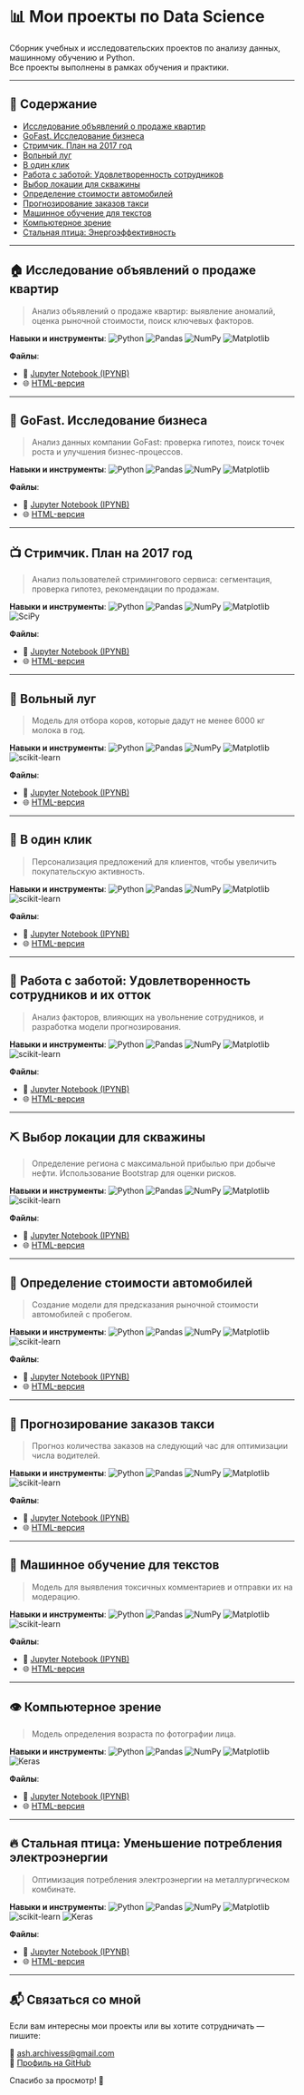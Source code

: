# 📊 Мои проекты по Data Science

Сборник учебных и исследовательских проектов по анализу данных, машинному обучению и Python.  
Все проекты выполнены в рамках обучения и практики.

---

## 📁 Содержание

- [Исследование объявлений о продаже квартир](#-исследование-объявлений-о-продаже-квартир)
- [GoFast. Исследование бизнеса](#-gofast-исследование-бизнеса)
- [Стримчик. План на 2017 год](#-стримчик-план-на-2017-год)
- [Вольный луг](#-вольный-луг)
- [В один клик](#-в-один-клик)
- [Работа с заботой: Удовлетворенность сотрудников](#-работа-с-заботой-удовлетворенность-сотрудников-и-их-отток)
- [Выбор локации для скважины](#-выбор-локации-для-скважины)
- [Определение стоимости автомобилей](#-определение-стоимости-автомобилей)
- [Прогнозирование заказов такси](#-прогнозирование-заказов-такси)
- [Машинное обучение для текстов](#-машинное-обучение-для-текстов)
- [Компьютерное зрение](#-компьютерное-зрение)
- [Стальная птица: Энергоэффективность](#-стальная-птица-уменьшение-потребления-электроэнергии)

---

## 🏠 Исследование объявлений о продаже квартир

> Анализ объявлений о продаже квартир: выявление аномалий, оценка рыночной стоимости, поиск ключевых факторов.

**Навыки и инструменты**:
<img alt="Python" src="https://img.shields.io/badge/python-%2314354C.svg?style=for-the-badge&logo=python&logoColor=white"/>
<img alt="Pandas" src="https://img.shields.io/badge/pandas-%23150458.svg?style=for-the-badge&logo=pandas&logoColor=white"/>
<img alt="NumPy" src="https://img.shields.io/badge/numpy-%23013243.svg?style=for-the-badge&logo=numpy&logoColor=white"/>
<img alt="Matplotlib" src="https://img.shields.io/badge/Matplotlib-%23ffffff.svg?style=for-the-badge&logo=Matplotlib&logoColor=black"/>

**Файлы**:
- 📄 [Jupyter Notebook (IPYNB)](https://github.com/ASh-Archives/data_science/blob/main/ipynb_view/3_research_on_apartments.ipynb)
- 🌐 [HTML-версия](https://html-preview.github.io/?url=https://github.com/ASh-Archives/data_science/blob/main/html_view/3_research_on_apartments.html)

---

## 🚀 GoFast. Исследование бизнеса

> Анализ данных компании GoFast: проверка гипотез, поиск точек роста и улучшения бизнес-процессов.

**Навыки и инструменты**:
<img alt="Python" src="https://img.shields.io/badge/python-%2314354C.svg?style=for-the-badge&logo=python&logoColor=white"/>
<img alt="Pandas" src="https://img.shields.io/badge/pandas-%23150458.svg?style=for-the-badge&logo=pandas&logoColor=white"/>
<img alt="NumPy" src="https://img.shields.io/badge/numpy-%23013243.svg?style=for-the-badge&logo=numpy&logoColor=white"/>
<img alt="Matplotlib" src="https://img.shields.io/badge/Matplotlib-%23ffffff.svg?style=for-the-badge&logo=Matplotlib&logoColor=black"/>

**Файлы**:
- 📄 [Jupyter Notebook (IPYNB)](https://github.com/ASh-Archives/data_science/blob/main/ipynb_view/2_gofast.ipynb)
- 🌐 [HTML-версия](https://html-preview.github.io/?url=https://github.com/ASh-Archives/data_science/blob/main/html_view/2_gofast.html)

---

## 📺 Стримчик. План на 2017 год

> Анализ пользователей стримингового сервиса: сегментация, проверка гипотез, рекомендации по продажам.

**Навыки и инструменты**:
<img alt="Python" src="https://img.shields.io/badge/python-%2314354C.svg?style=for-the-badge&logo=python&logoColor=white"/>
<img alt="Pandas" src="https://img.shields.io/badge/pandas-%23150458.svg?style=for-the-badge&logo=pandas&logoColor=white"/>
<img alt="NumPy" src="https://img.shields.io/badge/numpy-%23013243.svg?style=for-the-badge&logo=numpy&logoColor=white"/>
<img alt="Matplotlib" src="https://img.shields.io/badge/Matplotlib-%23ffffff.svg?style=for-the-badge&logo=Matplotlib&logoColor=black"/>
<img alt="SciPy" src="https://img.shields.io/badge/SciPy-%230C55A5.svg?style=for-the-badge&logo=scipy&logoColor=white"/>

**Файлы**:
- 📄 [Jupyter Notebook (IPYNB)](https://github.com/ASh-Archives/data_science/blob/main/ipynb_view/1_streamchik.ipynb)
- 🌐 [HTML-версия](https://html-preview.github.io/?url=https://github.com/ASh-Archives/data_science/blob/main/html_view/1_streamchik.html)

---

## 🐄 Вольный луг

> Модель для отбора коров, которые дадут не менее 6000 кг молока в год.

**Навыки и инструменты**:
<img alt="Python" src="https://img.shields.io/badge/python-%2314354C.svg?style=for-the-badge&logo=python&logoColor=white"/>
<img alt="Pandas" src="https://img.shields.io/badge/pandas-%23150458.svg?style=for-the-badge&logo=pandas&logoColor=white"/>
<img alt="NumPy" src="https://img.shields.io/badge/numpy-%23013243.svg?style=for-the-badge&logo=numpy&logoColor=white"/>
<img alt="Matplotlib" src="https://img.shields.io/badge/Matplotlib-%23ffffff.svg?style=for-the-badge&logo=Matplotlib&logoColor=black"/>
<img alt="scikit-learn" src="https://img.shields.io/badge/scikit--learn-%23F7931E.svg?style=for-the-badge&logo=scikit-learn&logoColor=white"/>

**Файлы**:
- 📄 [Jupyter Notebook (IPYNB)](https://github.com/ASh-Archives/data_science/blob/main/ipynb_view/4_free_field.ipynb)
- 🌐 [HTML-версия](https://html-preview.github.io/?url=https://github.com/ASh-Archives/data_science/blob/main/html_view/4_free_field.html)

---

## 🛒 В один клик

> Персонализация предложений для клиентов, чтобы увеличить покупательскую активность.

**Навыки и инструменты**:
<img alt="Python" src="https://img.shields.io/badge/python-%2314354C.svg?style=for-the-badge&logo=python&logoColor=white"/>
<img alt="Pandas" src="https://img.shields.io/badge/pandas-%23150458.svg?style=for-the-badge&logo=pandas&logoColor=white"/>
<img alt="NumPy" src="https://img.shields.io/badge/numpy-%23013243.svg?style=for-the-badge&logo=numpy&logoColor=white"/>
<img alt="Matplotlib" src="https://img.shields.io/badge/Matplotlib-%23ffffff.svg?style=for-the-badge&logo=Matplotlib&logoColor=black"/>
<img alt="scikit-learn" src="https://img.shields.io/badge/scikit--learn-%23F7931E.svg?style=for-the-badge&logo=scikit-learn&logoColor=white"/>

**Файлы**:
- 📄 [Jupyter Notebook (IPYNB)](https://github.com/ASh-Archives/data_science/blob/main/ipynb_view/5_one_click.ipynb)
- 🌐 [HTML-версия](https://html-preview.github.io/?url=https://github.com/ASh-Archives/data_science/blob/main/html_view/5_one_click.html)

---

## 💼 Работа с заботой: Удовлетворенность сотрудников и их отток

> Анализ факторов, влияющих на увольнение сотрудников, и разработка модели прогнозирования.

**Навыки и инструменты**:
<img alt="Python" src="https://img.shields.io/badge/python-%2314354C.svg?style=for-the-badge&logo=python&logoColor=white"/>
<img alt="Pandas" src="https://img.shields.io/badge/pandas-%23150458.svg?style=for-the-badge&logo=pandas&logoColor=white"/>
<img alt="NumPy" src="https://img.shields.io/badge/numpy-%23013243.svg?style=for-the-badge&logo=numpy&logoColor=white"/>
<img alt="Matplotlib" src="https://img.shields.io/badge/Matplotlib-%23ffffff.svg?style=for-the-badge&logo=Matplotlib&logoColor=black"/>
<img alt="scikit-learn" src="https://img.shields.io/badge/scikit--learn-%23F7931E.svg?style=for-the-badge&logo=scikit-learn&logoColor=white"/>

**Файлы**:
- 📄 [Jupyter Notebook (IPYNB)](https://github.com/ASh-Archives/data_science/blob/main/ipynb_view/6_hr.ipynb)
- 🌐 [HTML-версия](https://html-preview.github.io/?url=https://github.com/ASh-Archives/data_science/blob/main/html_view/6_hr.html)

---

## ⛏️ Выбор локации для скважины

> Определение региона с максимальной прибылью при добыче нефти. Использование Bootstrap для оценки рисков.

**Навыки и инструменты**:
<img alt="Python" src="https://img.shields.io/badge/python-%2314354C.svg?style=for-the-badge&logo=python&logoColor=white"/>
<img alt="Pandas" src="https://img.shields.io/badge/pandas-%23150458.svg?style=for-the-badge&logo=pandas&logoColor=white"/>
<img alt="NumPy" src="https://img.shields.io/badge/numpy-%23013243.svg?style=for-the-badge&logo=numpy&logoColor=white"/>
<img alt="Matplotlib" src="https://img.shields.io/badge/Matplotlib-%23ffffff.svg?style=for-the-badge&logo=Matplotlib&logoColor=black"/>
<img alt="scikit-learn" src="https://img.shields.io/badge/scikit--learn-%23F7931E.svg?style=for-the-badge&logo=scikit-learn&logoColor=white"/>

**Файлы**:
- 📄 [Jupyter Notebook (IPYNB)](https://github.com/ASh-Archives/data_science/blob/main/ipynb_view/7_well.ipynb)
- 🌐 [HTML-версия](https://html-preview.github.io/?url=https://github.com/ASh-Archives/data_science/blob/main/html_view/7_well.html)

---

## 🚗 Определение стоимости автомобилей

> Создание модели для предсказания рыночной стоимости автомобилей с пробегом.

**Навыки и инструменты**:
<img alt="Python" src="https://img.shields.io/badge/python-%2314354C.svg?style=for-the-badge&logo=python&logoColor=white"/>
<img alt="Pandas" src="https://img.shields.io/badge/pandas-%23150458.svg?style=for-the-badge&logo=pandas&logoColor=white"/>
<img alt="NumPy" src="https://img.shields.io/badge/numpy-%23013243.svg?style=for-the-badge&logo=numpy&logoColor=white"/>
<img alt="Matplotlib" src="https://img.shields.io/badge/Matplotlib-%23ffffff.svg?style=for-the-badge&logo=Matplotlib&logoColor=black"/>
<img alt="scikit-learn" src="https://img.shields.io/badge/scikit--learn-%23F7931E.svg?style=for-the-badge&logo=scikit-learn&logoColor=white"/>

**Файлы**:
- 📄 [Jupyter Notebook (IPYNB)](https://github.com/ASh-Archives/data_science/blob/main/ipynb_view/8_auto.ipynb)
- 🌐 [HTML-версия](https://html-preview.github.io/?url=https://github.com/ASh-Archives/data_science/blob/main/html_view/8_auto.html)

---

## 🚖 Прогнозирование заказов такси

> Прогноз количества заказов на следующий час для оптимизации числа водителей.

**Навыки и инструменты**:
<img alt="Python" src="https://img.shields.io/badge/python-%2314354C.svg?style=for-the-badge&logo=python&logoColor=white"/>
<img alt="Pandas" src="https://img.shields.io/badge/pandas-%23150458.svg?style=for-the-badge&logo=pandas&logoColor=white"/>
<img alt="NumPy" src="https://img.shields.io/badge/numpy-%23013243.svg?style=for-the-badge&logo=numpy&logoColor=white"/>
<img alt="Matplotlib" src="https://img.shields.io/badge/Matplotlib-%23ffffff.svg?style=for-the-badge&logo=Matplotlib&logoColor=black"/>
<img alt="scikit-learn" src="https://img.shields.io/badge/scikit--learn-%23F7931E.svg?style=for-the-badge&logo=scikit-learn&logoColor=white"/>

**Файлы**:
- 📄 [Jupyter Notebook (IPYNB)](https://github.com/ASh-Archives/data_science/blob/main/ipynb_view/9_taxi.ipynb)
- 🌐 [HTML-версия](https://html-preview.github.io/?url=https://github.com/ASh-Archives/data_science/blob/main/html_view/9_taxi.html)

---

## 🧠 Машинное обучение для текстов

> Модель для выявления токсичных комментариев и отправки их на модерацию.

**Навыки и инструменты**:
<img alt="Python" src="https://img.shields.io/badge/python-%2314354C.svg?style=for-the-badge&logo=python&logoColor=white"/>
<img alt="Pandas" src="https://img.shields.io/badge/pandas-%23150458.svg?style=for-the-badge&logo=pandas&logoColor=white"/>
<img alt="NumPy" src="https://img.shields.io/badge/numpy-%23013243.svg?style=for-the-badge&logo=numpy&logoColor=white"/>
<img alt="Matplotlib" src="https://img.shields.io/badge/Matplotlib-%23ffffff.svg?style=for-the-badge&logo=Matplotlib&logoColor=black"/>
<img alt="scikit-learn" src="https://img.shields.io/badge/scikit--learn-%23F7931E.svg?style=for-the-badge&logo=scikit-learn&logoColor=white"/>

**Файлы**:
- 📄 [Jupyter Notebook (IPYNB)](https://github.com/ASh-Archives/data_science/blob/main/ipynb_view/10_text.ipynb)
- 🌐 [HTML-версия](https://html-preview.github.io/?url=https://github.com/ASh-Archives/data_science/blob/main/html_view/10_text.html)

---

## 👁️ Компьютерное зрение

> Модель определения возраста по фотографии лица.

**Навыки и инструменты**:
<img alt="Python" src="https://img.shields.io/badge/python-%2314354C.svg?style=for-the-badge&logo=python&logoColor=white"/>
<img alt="Pandas" src="https://img.shields.io/badge/pandas-%23150458.svg?style=for-the-badge&logo=pandas&logoColor=white"/>
<img alt="NumPy" src="https://img.shields.io/badge/numpy-%23013243.svg?style=for-the-badge&logo=numpy&logoColor=white"/>
<img alt="Matplotlib" src="https://img.shields.io/badge/Matplotlib-%23ffffff.svg?style=for-the-badge&logo=Matplotlib&logoColor=black"/>
<img alt="Keras" src="https://img.shields.io/badge/Keras-%23D00000.svg?style=for-the-badge&logo=Keras&logoColor=white"/>

**Файлы**:
- 📄 [Jupyter Notebook (IPYNB)](https://github.com/ASh-Archives/data_science/blob/main/ipynb_view/11_cv.ipynb)
- 🌐 [HTML-версия](https://html-preview.github.io/?url=https://github.com/ASh-Archives/data_science/blob/main/html_view/11_cv.html)

---

## 🔥 Стальная птица: Уменьшение потребления электроэнергии

> Оптимизация потребления электроэнергии на металлургическом комбинате.

**Навыки и инструменты**:
<img alt="Python" src="https://img.shields.io/badge/python-%2314354C.svg?style=for-the-badge&logo=python&logoColor=white"/>
<img alt="Pandas" src="https://img.shields.io/badge/pandas-%23150458.svg?style=for-the-badge&logo=pandas&logoColor=white"/>
<img alt="NumPy" src="https://img.shields.io/badge/numpy-%23013243.svg?style=for-the-badge&logo=numpy&logoColor=white"/>
<img alt="Matplotlib" src="https://img.shields.io/badge/Matplotlib-%23ffffff.svg?style=for-the-badge&logo=Matplotlib&logoColor=black"/>
<img alt="scikit-learn" src="https://img.shields.io/badge/scikit--learn-%23F7931E.svg?style=for-the-badge&logo=scikit-learn&logoColor=white"/>
<img alt="Keras" src="https://img.shields.io/badge/Keras-%23D00000.svg?style=for-the-badge&logo=Keras&logoColor=white"/>

**Файлы**:
- 📄 [Jupyter Notebook (IPYNB)](https://github.com/ASh-Archives/data_science/blob/main/ipynb_view/12_final.ipynb)
- 🌐 [HTML-версия](https://html-preview.github.io/?url=https://github.com/ASh-Archives/data_science/blob/main/html_view/12_final.html)

---

## 📬 Связаться со мной

Если вам интересны мои проекты или вы хотите сотрудничать — пишите:

📧 [ash.archivess@gmail.com](mailto:ash.archivess@gmail.com)  
🔗 [Профиль на GitHub](https://github.com/ASh-Archives)  

Спасибо за просмотр! 🙌
